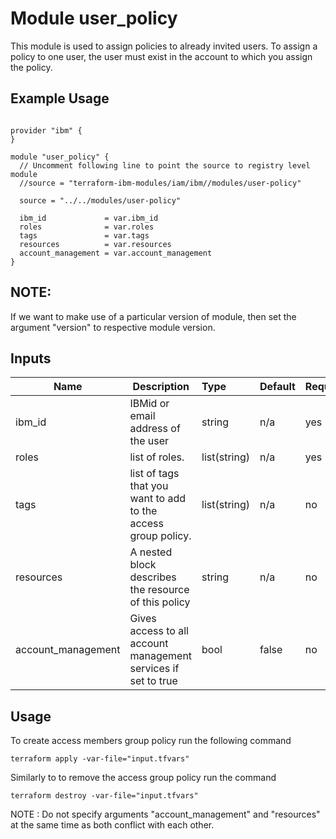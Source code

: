 # Module user_policy

This module is used to assign policies to already invited users. To assign a policy to one user, the user must exist in the account to which you assign the policy.

## Example Usage
```

provider "ibm" {
}

module "user_policy" {
  // Uncomment following line to point the source to registry level module
  //source = "terraform-ibm-modules/iam/ibm//modules/user-policy"

  source = "../../modules/user-policy"

  ibm_id             = var.ibm_id
  roles              = var.roles
  tags               = var.tags
  resources          = var.resources
  account_management = var.account_management
}

```
## NOTE:

If we want to make use of a particular version of module, then set the argument "version" to respective module version.

## Inputs

| Name               | Description                                                      | Type         | Default | Required |
|--------------------|------------------------------------------------------------------|:-------------|:------- |:---------|
| ibm_id             | IBMid or email address of the user                               | string       | n/a     | yes      |
| roles              | list of roles.                                                   | list(string) | n/a     | yes      |
| tags               | list of tags that you want to add to the access group policy.    | list(string) | n/a     | no       |
| resources          | A nested block describes the resource of this policy             | string       | n/a     | no       |
| account_management | Gives access to all account management services if set to true   | bool         | false   | no       |

## Usage

To create access members group policy run the following command

  `terraform apply -var-file="input.tfvars"`

Similarly to to remove the access group policy run the command

   `terraform destroy -var-file="input.tfvars"`


NOTE : Do not specify arguments "account_management" and "resources" at the same time as both conflict with each other.

